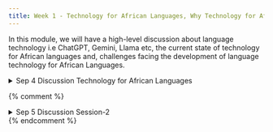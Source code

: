```yaml
---
title: Week 1 - Technology for African Languages, Why Technology for African Languages, Current state of Technology for African Languages 
---
```


In this module, we will have a high-level discussion about language technology i.e ChatGPT, Gemini, Llama etc, the current state of technology for African languages and, challenges facing the development of language technology for African Languages.

<details>
  <summary class="session-summary">
    <span class="date-label">Sep 4</span>
    <span class="label label-blue">Discussion</span>
    <span class="session-title">Technology for African Languages</span>
  </summary>
    <div markdown="1">

- [Slides]
<!--(https://app.perusall.com/courses/training-computers-to-understand-african-languages/frs159_slides_week1)
-->
- Pre-Class Reflection:
- Take a Look at the [Ethnologue page](https://app.perusall.com/courses/teaching-computers-to-understand-african-languages-2025/_/dashboard/documents/document-YmrF57duTvgCdHxNx), See if you can answer the following questions;
    - How many languages are spoken in the world today? How many of the spoken languages are from Africa? What countries have the most languages? What continents have the most indigenous languages?
- Read through this [blog](https://app.perusall.com/courses/teaching-computers-to-understand-african-languages-2025/the-geographic-diversity-of-nlp-conferences-marek-rei), see if you can understand the state of Natural Language Processing Research for African languages in 2019.
- Read through the [Masakhane](https://www.masakhane.io/), and the [AfricaNLP](https://sites.google.com/view/africanlp2024/home?authuser=0) pages,  make a reflection about Masakhane, AfricaNLP and the efforts being made to create technology for African languages.
- Learn about African languages [One Thousand Languages](https://app.perusall.com/courses/teaching-computers-to-understand-african-languages-2025/one-thousand-languages-816405345)
- About technology and technology for African languages, a reflection about [Generative AI](https://ig.ft.com/generative-ai/).

</div>
</details>

{% comment %}

<details>
  <summary class="session-summary">
    <span class="date-label">Sep 5</span>
    <span class="label label-blue">Discussion</span>
    <span class="session-title">Session-2</span>
  </summary>
  <div markdown="1">

- [Slides coming soon]
- Pre-Class Reflection:
- Take a Look at the [Ethnologue page](https://www.ethnologue.com/), See if you can answer the following questions;
    - How many languages are spoken in the world today? How many of the spoken languages are from Africa? What countries have the most languages? What continents have the most indigenous languages?
- Read through this [blog](https://www.marekrei.com/blog/geographic-diversity-of-nlp-conferences/), see if you can understand the status of Natural Language Processing Research for African languages.

- Read through the following papers, summerise in one page your key takeaway from the paper. You don't have to understand everything.
  - [Ife Adebara, Muhammad Abdul-Mageed. “Towards Afrocentric NLP for African Languages:Where We Are and Where We Can Go.”](https://aclanthology.org/2022.acl-long.265.pdf) In Proceedings of the 60th Annual Meeting of the Association for Computational Linguistics (ACL 2022) Volume 1: Long Papers, pages 3814 - 3841.
  - [Atnafu Lambebo Tonja, Tadesse Destaw Belay, Israel Abebe Azime, et. al.,"Natural Language Processing in Ethiopian Languages: Current State, Challenges, and Opportunities"](https://aclanthology.org/2023.rail-1.14.pdf) In Proceedings of the Fourth workshop on Resources for African Indigenous Languages (RAIL 2023), pages 126–139.
  - [Chesire Emmanue, Kipkebut Andrew. "Current State, Challenges and Opportunities for Natural Language Processing Research and Development in Africa: A Systemic Review"](https://openreview.net/pdf?id=9CsL0PvDDV) In AfricaNLP workshop at the International Conference on Learning Representation (ICLR 2024).


<!-- **Post your reflection in the** <a href="https://introtodh--spring2024.slack.com/archives/C06F1KS1ULT" style="color: #ee6374;">**#reflections** </a>**channel on Slack** <a style="color: #ee6374;">**before 9:00AM on the day of our class.**</a> -->


</div>
</details>
{% endcomment %}